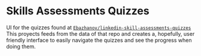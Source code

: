 # Skills Assessments Quizzes
UI for the quizzes found at [`Ebazhanov/linkedin-skill-assessments-quizzes`](https://github.com/Ebazhanov/linkedin-skill-assessments-quizzes/)
This proyects feeds from the data of that repo and creates a, hopefully, user friendly interface to easily navigate the quizzes and see the progress when doing them.

